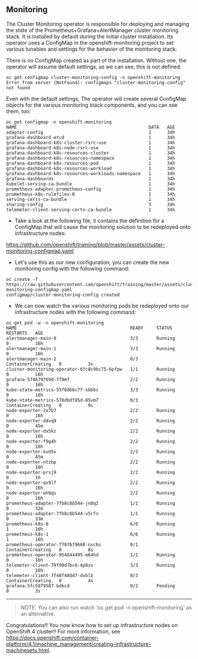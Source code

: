 ## Monitoring

The Cluster Monitoring operator is responsible for deploying and managing the
state of the Prometheus+Grafana+AlertManager cluster monitoring stack. It is
installed by default during the initial cluster installation. Its operator uses
a ConfigMap in the openshift-monitoring project to set various tunables and
settings for the behavior of the monitoring stack.

There is no ConfigMap created as part of the installation. Without one, the
operator will assume default settings, as we can see, this is not defined:

```
oc get configmap cluster-monitoring-config -n openshift-monitoring
Error from server (NotFound): configmaps "cluster-monitoring-config" not found
```

Even with the default settings, The operator will create several ConfigMap objects for the various monitoring stack components, and you can see them, too:

```
oc get configmap -n openshift-monitoring
NAME                                                  DATA   AGE
adapter-config                                        1      34h
grafana-dashboard-etcd                                1      34h
grafana-dashboard-k8s-cluster-rsrc-use                1      34h
grafana-dashboard-k8s-node-rsrc-use                   1      34h
grafana-dashboard-k8s-resources-cluster               1      34h
grafana-dashboard-k8s-resources-namespace             1      34h
grafana-dashboard-k8s-resources-pod                   1      34h
grafana-dashboard-k8s-resources-workload              1      34h
grafana-dashboard-k8s-resources-workloads-namespace   1      34h
grafana-dashboards                                    1      34h
kubelet-serving-ca-bundle                             1      34h
prometheus-adapter-prometheus-config                  1      34h
prometheus-k8s-rulefiles-0                            1      34h
serving-certs-ca-bundle                               1      34h
sharing-config                                        3      34h
telemeter-client-serving-certs-ca-bundle              1      34h
```

- Take a look at the following file, it contains the definition for a ConfigMap
  that will cause the monitoring solution to be redeployed onto infrastructure nodes:

https://github.com/openshift/training/blob/master/assets/cluster-monitoring-configmap.yaml

- Let's use this as our new configuration; you can create the new monitoring
  config with the following command:

```
oc create -f https://raw.githubusercontent.com/openshift/training/master/assets/cluster-monitoring-configmap.yaml
configmap/cluster-monitoring-config created
```

- We can now watch the various monitoring pods be redeployed onto our
  infrastructure nodes with the following command:

```
oc get pod -w -n openshift-monitoring
NAME                                           READY     STATUS              RESTARTS   AGE
alertmanager-main-0                            3/3       Running             0          16h
alertmanager-main-1                            3/3       Running             0          16h
alertmanager-main-2                            0/3       ContainerCreating   0          3s
cluster-monitoring-operator-6fc8c9bc75-6pfpw   1/1       Running             0          16h
grafana-574679769d-7f9mf                       2/2       Running             0          16h
kube-state-metrics-55f8d66c77-sbbbc            3/3       Running             0          16h
kube-state-metrics-578dbdf85d-85vm7            0/3       ContainerCreating   0          9s
node-exporter-2x7b7                            2/2       Running             0          16h
node-exporter-d4vq9                            2/2       Running             0          45m
node-exporter-dx5kz                            2/2       Running             0          16h
node-exporter-f9g4h                            2/2       Running             0          16h
node-exporter-kvd5x                            2/2       Running             0          45m
node-exporter-ntzbp                            2/2       Running             0          16h
node-exporter-prsj9                            2/2       Running             0          1h
node-exporter-qx9lf                            2/2       Running             0          16h
node-exporter-wh9qs                            2/2       Running             0          16h
prometheus-adapter-7fb8c8b544-jn8q2            1/1       Running             0          32m
prometheus-adapter-7fb8c8b544-v5rfs            1/1       Running             0          33m
prometheus-k8s-0                               6/6       Running             1          16h
prometheus-k8s-1                               6/6       Running             1          16h
prometheus-operator-7787679668-nxc6s           0/1       ContainerCreating   0          8s
prometheus-operator-954644495-m64hd            1/1       Running             0          16h
telemeter-client-79f99d7bc6-4p8zv              3/3       Running             0          16h
telemeter-client-7f48f48dd7-dvblb              0/3       ContainerCreating   0          4s
grafana-5fc5979587-bdkcd                       0/2       Pending             0          3s
```

----

> NOTE: You can also run watch 'oc get pod -n openshift-monitoring' as an alternative.

Congratulations!! You now know how to set up infrastructure nodes on OpenShift 4 cluster!! For more information, see https://docs.openshift.com/container-platform/4.1/machine_management/creating-infrastructure-machinesets.html.
